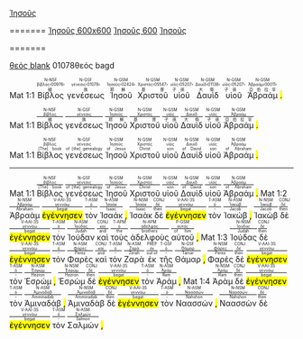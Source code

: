 <a href="https://bible.fhl.net/new/s.php?N=0&k=05547&m=" onClick="PuP=window.open('https://bible.fhl.net/new/s.php?N=0&k=05547&m=','PuP','width=600,height=600'); return false;">Ἰησοῦς</a>

=======
<a href="" onClick="PuP=window.open('https://bible.fhl.net/new/s.php?N=0&k=05547&m=','PuP','width=600, height=600');">Ἰησοῦς 600x600</a>
<a href="" onClick="PuP=window.open('https://bible.fhl.net/new/s.php?N=0&k=05547&m=','PuP','width=600');">Ἰησοῦς 600</a>
<a href="" onClick="PuP=window.open('https://bible.fhl.net/new/s.php?N=0&k=05547&m=','PuP');">Ἰησοῦς</a>


=======

<a href="https://bible.fhl.net/new/s.php?N=0&k=01078&m=" target="_blank">θεός blank</a>
01078θεός bagd</a>




Mat 1:1  <RUBY><ruby><ruby>Βίβλος<rt>譜</rt></ruby><rt>βίβλος‹00976›</rt></ruby><rt>N-NSF</rt></RUBY>  <RUBY><ruby><ruby>γενέσεως<rt>族</rt></ruby><rt>γένεσις‹01078›</rt></ruby><rt>N-GSF</rt></RUBY>  <RUBY><ruby><ruby>Ἰησοῦ<rt>耶穌</rt></ruby><rt>Ἰησοῦς‹02424›</rt></ruby><rt>N-GSM</rt></RUBY>  <RUBY><ruby><ruby>Χριστοῦ<rt>基督</rt></ruby><rt>Χριστός‹05547›</rt></ruby><rt>N-GSM</rt></RUBY>  <RUBY><ruby><ruby>υἱοῦ<rt>子孫</rt></ruby><rt>υἱός‹05207›</rt></ruby><rt>N-GSM</rt></RUBY>  <RUBY><ruby><ruby>Δαυὶδ<rt>大衛</rt></ruby><rt>Δαυίδ‹01138›</rt></ruby><rt>N-GSM</rt></RUBY>  <RUBY><ruby><ruby>υἱοῦ<rt>子孫</rt></ruby><rt>υἱός‹05207›</rt></ruby><rt>N-GSM</rt></RUBY>  <RUBY><ruby><ruby>Ἀβραάμ<rt>亞伯拉罕</rt></ruby><rt>Ἀβραάμ‹00011›</rt></ruby><rt>N-GSM</rt></RUBY> <mark class='punctuation'>.</mark><mark class='paragraph'></mark>


Mat 1:1  <RUBY><ruby><ruby>Βίβλος<rt>譜</rt></ruby><rt><a href="https://bible.fhl.net/new/s.php?N=0&k=00976&m=" target="bagd">βίβλος</a></rt></ruby><rt>N-NSF</rt></RUBY>  <RUBY><ruby><ruby>γενέσεως<rt>族</rt></ruby><rt><a href="https://bible.fhl.net/new/s.php?N=0&k=01078&m=" target="bagd">γένεσις</a></rt></ruby><rt>N-GSF</rt></RUBY>  <RUBY><ruby><ruby>Ἰησοῦ<rt>耶穌</rt></ruby><rt><a href="https://bible.fhl.net/new/s.php?N=0&k=02424&m=" target="bagd">Ἰησοῦς</a></rt></ruby><rt>N-GSM</rt></RUBY>  <RUBY><ruby><ruby>Χριστοῦ<rt>基督</rt></ruby><rt><a href="https://bible.fhl.net/new/s.php?N=0&k=05547&m=" target="bagd">Χριστός</a></rt></ruby><rt>N-GSM</rt></RUBY>  <RUBY><ruby><ruby>υἱοῦ<rt>子孫</rt></ruby><rt><a href="https://bible.fhl.net/new/s.php?N=0&k=05207&m=" target="bagd">υἱός</a></rt></ruby><rt>N-GSM</rt></RUBY>  <RUBY><ruby><ruby>Δαυὶδ<rt>大衛</rt></ruby><rt><a href="https://bible.fhl.net/new/s.php?N=0&k=01138&m=" target="bagd">Δαυίδ</a></rt></ruby><rt>N-GSM</rt></RUBY>  <RUBY><ruby><ruby>υἱοῦ<rt>子孫</rt></ruby><rt><a href="https://bible.fhl.net/new/s.php?N=0&k=05207&m=" target="bagd">υἱός</a></rt></ruby><rt>N-GSM</rt></RUBY>  <RUBY><ruby><ruby>Ἀβραάμ<rt>亞伯拉罕</rt></ruby><rt><a href="https://bible.fhl.net/new/s.php?N=0&k=00011&m=" target="bagd">Ἀβραάμ</a></rt></ruby><rt>N-GSM</rt></RUBY> <mark class='punctuation'>.</mark><mark class='paragraph'></mark>

Mat 1:1  <RUBY><ruby><ruby>Βίβλος<rt>[The] book</rt></ruby><rt>βίβλος</rt></ruby><rt>N-NSF</rt></RUBY>  <RUBY><ruby><ruby>γενέσεως<rt>of [the] genealogy</rt></ruby><rt>γένεσις</rt></ruby><rt>N-GSF</rt></RUBY>  <RUBY><ruby><ruby>Ἰησοῦ<rt>of Jesus</rt></ruby><rt>Ἰησοῦς</rt></ruby><rt>N-GSM</rt></RUBY>  <RUBY><ruby><ruby>Χριστοῦ<rt>Christ</rt></ruby><rt>Χριστός</rt></ruby><rt>N-GSM</rt></RUBY>  <RUBY><ruby><ruby>υἱοῦ<rt>son</rt></ruby><rt>υἱός</rt></ruby><rt>N-GSM</rt></RUBY>  <RUBY><ruby><ruby>Δαυὶδ<rt>of David</rt></ruby><rt>Δαυίδ</rt></ruby><rt>N-GSM</rt></RUBY>  <RUBY><ruby><ruby>υἱοῦ<rt>son</rt></ruby><rt>υἱός</rt></ruby><rt>N-GSM</rt></RUBY>  <RUBY><ruby><ruby>Ἀβραάμ<rt>of Abraham</rt></ruby><rt>Ἀβραάμ</rt></ruby><rt>N-GSM</rt></RUBY> <mark class='punctuation'>.</mark>  <mark class='paragraph'></mark> 



---
Mat 1:1  <RUBY><ruby><ruby>Βίβλος<rt>[The] book</rt></ruby><rt><a href="https://bible.fhl.net/new/s.php?N=0&k=00976&m=" target="_blank">βίβλος</a></rt></ruby><rt>N-NSF</rt></RUBY>  <RUBY><ruby><ruby>γενέσεως<rt>of [the] genealogy</rt></ruby><rt><a href="https://bible.fhl.net/new/s.php?N=0&k=01078&m=" target="_blank">γένεσις</a></rt></ruby><rt>N-GSF</rt></RUBY>  <RUBY><ruby><ruby>Ἰησοῦ<rt>of Jesus</rt></ruby><rt><a href="https://bible.fhl.net/new/s.php?N=0&k=02424&m=" target="_blank">Ἰησοῦς</a></rt></ruby><rt>N-GSM</rt></RUBY>  <RUBY><ruby><ruby>Χριστοῦ<rt>Christ</rt></ruby><rt><a href="https://bible.fhl.net/new/s.php?N=0&k=05547&m=" target="_blank">Χριστός</a></rt></ruby><rt>N-GSM</rt></RUBY>  <RUBY><ruby><ruby>υἱοῦ<rt>son</rt></ruby><rt><a href="https://bible.fhl.net/new/s.php?N=0&k=05207&m=" target="_blank">υἱός</a></rt></ruby><rt>N-GSM</rt></RUBY>  <RUBY><ruby><ruby>Δαυὶδ<rt>of David</rt></ruby><rt><a href="https://bible.fhl.net/new/s.php?N=0&k=01138&m=" target="_blank">Δαυίδ</a></rt></ruby><rt>N-GSM</rt></RUBY>  <RUBY><ruby><ruby>υἱοῦ<rt>son</rt></ruby><rt><a href="https://bible.fhl.net/new/s.php?N=0&k=05207&m=" target="_blank">υἱός</a></rt></ruby><rt>N-GSM</rt></RUBY>  <RUBY><ruby><ruby>Ἀβραάμ<rt>of Abraham</rt></ruby><rt><a href="https://bible.fhl.net/new/s.php?N=0&k=00011&m=" target="_blank">Ἀβραάμ</a></rt></ruby><rt>N-GSM</rt></RUBY> <mark class='punctuation'>.</mark>  <mark class='paragraph'></mark> 
Mat 1:2  <RUBY><ruby><ruby>Ἀβραὰμ<rt>Abraham</rt></ruby><rt><a href="https://bible.fhl.net/new/s.php?N=0&k=00011&m=" target="_blank">Ἀβραάμ</a></rt></ruby><rt>N-NSM</rt></RUBY>  <RUBY><ruby><ruby><mark class='verb'>ἐγέννησεν</mark><rt>begat</rt></ruby><rt><a href="https://bible.fhl.net/new/s.php?N=0&k=01080&m=" target="_blank">γεννάω</a></rt></ruby><rt>V-AAI-3S</rt></RUBY>  <RUBY><ruby><ruby>τὸν<rt>-</rt></ruby><rt><a href="https://bible.fhl.net/new/s.php?N=0&k=03588&m=" target="_blank">ὀ</a></rt></ruby><rt>T-ASM</rt></RUBY>  <RUBY><ruby><ruby>Ἰσαάκ<rt>Isaac</rt></ruby><rt><a href="https://bible.fhl.net/new/s.php?N=0&k=02464&m=" target="_blank">Ἰσαάκ</a></rt></ruby><rt>N-ASM</rt></RUBY> <mark class='punctuation'>,</mark>   <RUBY><ruby><ruby>Ἰσαὰκ<rt>Isaac</rt></ruby><rt><a href="https://bible.fhl.net/new/s.php?N=0&k=02464&m=" target="_blank">Ἰσαάκ</a></rt></ruby><rt>N-NSM</rt></RUBY>  <RUBY><ruby><ruby>δὲ<rt>then</rt></ruby><rt><a href="https://bible.fhl.net/new/s.php?N=0&k=01161&m=" target="_blank">δέ</a></rt></ruby><rt>CONJ</rt></RUBY>  <RUBY><ruby><ruby><mark class='verb'>ἐγέννησεν</mark><rt>begat</rt></ruby><rt><a href="https://bible.fhl.net/new/s.php?N=0&k=01080&m=" target="_blank">γεννάω</a></rt></ruby><rt>V-AAI-3S</rt></RUBY>  <RUBY><ruby><ruby>τὸν<rt>-</rt></ruby><rt><a href="https://bible.fhl.net/new/s.php?N=0&k=03588&m=" target="_blank">ὀ</a></rt></ruby><rt>T-ASM</rt></RUBY>  <RUBY><ruby><ruby>Ἰακώβ<rt>Jacob</rt></ruby><rt><a href="https://bible.fhl.net/new/s.php?N=0&k=02384&m=" target="_blank">Ἰακώβ</a></rt></ruby><rt>N-ASM</rt></RUBY> <mark class='punctuation'>,</mark>   <RUBY><ruby><ruby>Ἰακὼβ<rt>Jacob</rt></ruby><rt><a href="https://bible.fhl.net/new/s.php?N=0&k=02384&m=" target="_blank">Ἰακώβ</a></rt></ruby><rt>N-NSM</rt></RUBY>  <RUBY><ruby><ruby>δὲ<rt>then</rt></ruby><rt><a href="https://bible.fhl.net/new/s.php?N=0&k=01161&m=" target="_blank">δέ</a></rt></ruby><rt>CONJ</rt></RUBY>  <RUBY><ruby><ruby><mark class='verb'>ἐγέννησεν</mark><rt>begat</rt></ruby><rt><a href="https://bible.fhl.net/new/s.php?N=0&k=01080&m=" target="_blank">γεννάω</a></rt></ruby><rt>V-AAI-3S</rt></RUBY>  <RUBY><ruby><ruby>τὸν<rt>-</rt></ruby><rt><a href="https://bible.fhl.net/new/s.php?N=0&k=03588&m=" target="_blank">ὀ</a></rt></ruby><rt>T-ASM</rt></RUBY>  <RUBY><ruby><ruby>Ἰούδαν<rt>Judah</rt></ruby><rt><a href="https://bible.fhl.net/new/s.php?N=0&k=02455&m=" target="_blank">Ἰούδας</a></rt></ruby><rt>N-ASM</rt></RUBY>  <RUBY><ruby><ruby>καὶ<rt>and</rt></ruby><rt><a href="https://bible.fhl.net/new/s.php?N=0&k=02532&m=" target="_blank">καί</a></rt></ruby><rt>CONJ</rt></RUBY>  <RUBY><ruby><ruby>τοὺς<rt>the</rt></ruby><rt><a href="https://bible.fhl.net/new/s.php?N=0&k=03588&m=" target="_blank">ὀ</a></rt></ruby><rt>T-APM</rt></RUBY>  <RUBY><ruby><ruby>ἀδελφοὺς<rt>brothers</rt></ruby><rt><a href="https://bible.fhl.net/new/s.php?N=0&k=00080&m=" target="_blank">ἀδελφός</a></rt></ruby><rt>N-APM</rt></RUBY>  <RUBY><ruby><ruby>αὐτοῦ<rt>of him</rt></ruby><rt><a href="https://bible.fhl.net/new/s.php?N=0&k=00846&m=" target="_blank">αὐτός</a></rt></ruby><rt>P-GSM</rt></RUBY> <mark class='punctuation'>,</mark> 
Mat 1:3  <RUBY><ruby><ruby>Ἰούδας<rt>Judah</rt></ruby><rt><a href="https://bible.fhl.net/new/s.php?N=0&k=02455&m=" target="_blank">Ἰούδας</a></rt></ruby><rt>N-NSM</rt></RUBY>  <RUBY><ruby><ruby>δὲ<rt>then</rt></ruby><rt><a href="https://bible.fhl.net/new/s.php?N=0&k=01161&m=" target="_blank">δέ</a></rt></ruby><rt>CONJ</rt></RUBY>  <RUBY><ruby><ruby><mark class='verb'>ἐγέννησεν</mark><rt>begat</rt></ruby><rt><a href="https://bible.fhl.net/new/s.php?N=0&k=01080&m=" target="_blank">γεννάω</a></rt></ruby><rt>V-AAI-3S</rt></RUBY>  <RUBY><ruby><ruby>τὸν<rt>-</rt></ruby><rt><a href="https://bible.fhl.net/new/s.php?N=0&k=03588&m=" target="_blank">ὀ</a></rt></ruby><rt>T-ASM</rt></RUBY>  <RUBY><ruby><ruby>Φαρὲς<rt>Perez</rt></ruby><rt><a href="https://bible.fhl.net/new/s.php?N=0&k=05329&m=" target="_blank">Φάρες</a></rt></ruby><rt>N-ASM</rt></RUBY>  <RUBY><ruby><ruby>καὶ<rt>and</rt></ruby><rt><a href="https://bible.fhl.net/new/s.php?N=0&k=02532&m=" target="_blank">καί</a></rt></ruby><rt>CONJ</rt></RUBY>  <RUBY><ruby><ruby>τὸν<rt>-</rt></ruby><rt><a href="https://bible.fhl.net/new/s.php?N=0&k=03588&m=" target="_blank">ὀ</a></rt></ruby><rt>T-ASM</rt></RUBY>  <RUBY><ruby><ruby>Ζαρὰ<rt>Zerah</rt></ruby><rt><a href="https://bible.fhl.net/new/s.php?N=0&k=02196&m=" target="_blank">Ζαρά</a></rt></ruby><rt>N-ASM</rt></RUBY>  <RUBY><ruby><ruby>ἐκ<rt>out of</rt></ruby><rt><a href="https://bible.fhl.net/new/s.php?N=0&k=01537&m=" target="_blank">ἐκ</a></rt></ruby><rt>PREP</rt></RUBY>  <RUBY><ruby><ruby>τῆς<rt>-</rt></ruby><rt><a href="https://bible.fhl.net/new/s.php?N=0&k=03588&m=" target="_blank">ὀ</a></rt></ruby><rt>T-GSF</rt></RUBY>  <RUBY><ruby><ruby>Θάμαρ<rt>Tamar</rt></ruby><rt><a href="https://bible.fhl.net/new/s.php?N=0&k=02283&m=" target="_blank">Θάμαρ</a></rt></ruby><rt>N-GSF</rt></RUBY> <mark class='punctuation'>,</mark>   <RUBY><ruby><ruby>Φαρὲς<rt>Perez</rt></ruby><rt><a href="https://bible.fhl.net/new/s.php?N=0&k=05329&m=" target="_blank">Φάρες</a></rt></ruby><rt>N-NSM</rt></RUBY>  <RUBY><ruby><ruby>δὲ<rt>then</rt></ruby><rt><a href="https://bible.fhl.net/new/s.php?N=0&k=01161&m=" target="_blank">δέ</a></rt></ruby><rt>CONJ</rt></RUBY>  <RUBY><ruby><ruby><mark class='verb'>ἐγέννησεν</mark><rt>begat</rt></ruby><rt><a href="https://bible.fhl.net/new/s.php?N=0&k=01080&m=" target="_blank">γεννάω</a></rt></ruby><rt>V-AAI-3S</rt></RUBY>  <RUBY><ruby><ruby>τὸν<rt>-</rt></ruby><rt><a href="https://bible.fhl.net/new/s.php?N=0&k=03588&m=" target="_blank">ὀ</a></rt></ruby><rt>T-ASM</rt></RUBY>  <RUBY><ruby><ruby>Ἑσρώμ<rt>Hezron</rt></ruby><rt><a href="https://bible.fhl.net/new/s.php?N=0&k=02074&m=" target="_blank">Ἐσρώμ</a></rt></ruby><rt>N-ASM</rt></RUBY> <mark class='punctuation'>,</mark>   <RUBY><ruby><ruby>Ἑσρὼμ<rt>Hezron</rt></ruby><rt><a href="https://bible.fhl.net/new/s.php?N=0&k=02074&m=" target="_blank">Ἐσρώμ</a></rt></ruby><rt>N-NSM</rt></RUBY>  <RUBY><ruby><ruby>δὲ<rt>then</rt></ruby><rt><a href="https://bible.fhl.net/new/s.php?N=0&k=01161&m=" target="_blank">δέ</a></rt></ruby><rt>CONJ</rt></RUBY>  <RUBY><ruby><ruby><mark class='verb'>ἐγέννησεν</mark><rt>begat</rt></ruby><rt><a href="https://bible.fhl.net/new/s.php?N=0&k=01080&m=" target="_blank">γεννάω</a></rt></ruby><rt>V-AAI-3S</rt></RUBY>  <RUBY><ruby><ruby>τὸν<rt>-</rt></ruby><rt><a href="https://bible.fhl.net/new/s.php?N=0&k=03588&m=" target="_blank">ὀ</a></rt></ruby><rt>T-ASM</rt></RUBY>  <RUBY><ruby><ruby>Ἀράμ<rt>Ram</rt></ruby><rt><a href="https://bible.fhl.net/new/s.php?N=0&k=00689&m=" target="_blank">Ἀράμ</a></rt></ruby><rt>N-ASM</rt></RUBY> <mark class='punctuation'>,</mark> 
Mat 1:4  <RUBY><ruby><ruby>Ἀρὰμ<rt>Ram</rt></ruby><rt><a href="https://bible.fhl.net/new/s.php?N=0&k=00689&m=" target="_blank">Ἀράμ</a></rt></ruby><rt>N-NSM</rt></RUBY>  <RUBY><ruby><ruby>δὲ<rt>then</rt></ruby><rt><a href="https://bible.fhl.net/new/s.php?N=0&k=01161&m=" target="_blank">δέ</a></rt></ruby><rt>CONJ</rt></RUBY>  <RUBY><ruby><ruby><mark class='verb'>ἐγέννησεν</mark><rt>begat</rt></ruby><rt><a href="https://bible.fhl.net/new/s.php?N=0&k=01080&m=" target="_blank">γεννάω</a></rt></ruby><rt>V-AAI-3S</rt></RUBY>  <RUBY><ruby><ruby>τὸν<rt>-</rt></ruby><rt><a href="https://bible.fhl.net/new/s.php?N=0&k=03588&m=" target="_blank">ὀ</a></rt></ruby><rt>T-ASM</rt></RUBY>  <RUBY><ruby><ruby>Ἀμιναδάβ<rt>Amminadab</rt></ruby><rt><a href="https://bible.fhl.net/new/s.php?N=0&k=00284&m=" target="_blank">Ἀμιναδάβ</a></rt></ruby><rt>N-ASM</rt></RUBY> <mark class='punctuation'>,</mark>   <RUBY><ruby><ruby>Ἀμιναδὰβ<rt>Amminadab</rt></ruby><rt><a href="https://bible.fhl.net/new/s.php?N=0&k=00284&m=" target="_blank">Ἀμιναδάβ</a></rt></ruby><rt>N-NSM</rt></RUBY>  <RUBY><ruby><ruby>δὲ<rt>then</rt></ruby><rt><a href="https://bible.fhl.net/new/s.php?N=0&k=01161&m=" target="_blank">δέ</a></rt></ruby><rt>CONJ</rt></RUBY>  <RUBY><ruby><ruby><mark class='verb'>ἐγέννησεν</mark><rt>begat</rt></ruby><rt><a href="https://bible.fhl.net/new/s.php?N=0&k=01080&m=" target="_blank">γεννάω</a></rt></ruby><rt>V-AAI-3S</rt></RUBY>  <RUBY><ruby><ruby>τὸν<rt>-</rt></ruby><rt><a href="https://bible.fhl.net/new/s.php?N=0&k=03588&m=" target="_blank">ὀ</a></rt></ruby><rt>T-ASM</rt></RUBY>  <RUBY><ruby><ruby>Ναασσών<rt>Nahshon</rt></ruby><rt><a href="https://bible.fhl.net/new/s.php?N=0&k=03476&m=" target="_blank">Ναασσών</a></rt></ruby><rt>N-ASM</rt></RUBY> <mark class='punctuation'>,</mark>   <RUBY><ruby><ruby>Ναασσὼν<rt>Nahshon</rt></ruby><rt><a href="https://bible.fhl.net/new/s.php?N=0&k=03476&m=" target="_blank">Ναασσών</a></rt></ruby><rt>N-NSM</rt></RUBY>  <RUBY><ruby><ruby>δὲ<rt>then</rt></ruby><rt><a href="https://bible.fhl.net/new/s.php?N=0&k=01161&m=" target="_blank">δέ</a></rt></ruby><rt>CONJ</rt></RUBY>  <RUBY><ruby><ruby><mark class='verb'>ἐγέννησεν</mark><rt>begat</rt></ruby><rt><a href="https://bible.fhl.net/new/s.php?N=0&k=01080&m=" target="_blank">γεννάω</a></rt></ruby><rt>V-AAI-3S</rt></RUBY>  <RUBY><ruby><ruby>τὸν<rt>-</rt></ruby><rt><a href="https://bible.fhl.net/new/s.php?N=0&k=03588&m=" target="_blank">ὀ</a></rt></ruby><rt>T-ASM</rt></RUBY>  <RUBY><ruby><ruby>Σαλμών<rt>Salmon</rt></ruby><rt><a href="https://bible.fhl.net/new/s.php?N=0&k=04533&m=" target="_blank">Σαλμών</a></rt></ruby><rt>N-ASM</rt></RUBY> <mark class='punctuation'>,</mark> 


